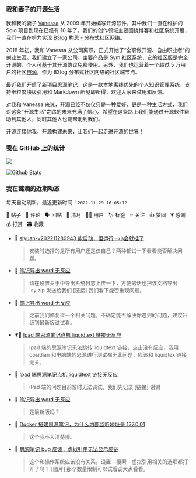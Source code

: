 ### 我和妻子的开源生活

我和我的妻子 [Vanessa](https://github.com/Vanessa219) 从 2009 年开始编写开源软件，其中我们一直在维护的 Solo 项目到现在已经有 10 年了。我们的创作领域主要围绕博客和社区系统开展，我们一直在努力实现 [B3log 构思 - 分布式社区网络](https://ld246.com/article/1546941897596)。

2018 年初，我和 Vanessa 从公司离职，正式开始了“全职做开源、自由职业者”的创业生涯。我们建立了一家公司，主要产品是 Sym 社区系统，它的[社区版](https://github.com/88250/symphony)是完全开源的，个人可基于其开源协议免费使用。另外，我们也运营着一个超过 5 万用户的社区[链滴](https://ld246.com)，作为 B3log 分布式社区网络的社区端节点。

最近我们开启了新项目[思源笔记](https://github.com/siyuan-note/siyuan)，这是一款本地离线优先的个人知识管理系统，支持细粒度块级引用和 Markdown 所见即所得，欢迎大家来试用和反馈。

对我和 Vanessa 来说，开源已经不仅仅只是一种爱好，更是一种生活方式，我们对这条“开源生活”之路的未来充满了信心。希望在这条路上我们能通过开源软件帮助到其他人，同时其他人也能帮助到我们。

开源连接你我，开源构建未来，让我们一起走进开源的世界！

### 我在 GitHub 上的统计

<a title="Hits" target="_blank" href="https://github.com/88250/88250"><img src="https://hits.b3log.org/88250/88250.svg"></a>

[![Github Stats](https://github-readme-stats.vercel.app/api?username=88250&theme=tokyonight&show_icons=true)](https://github.com/88250)

<!--events start -->

### 我在链滴的近期动态

每天自动刷新，最近更新时间：`2022-11-29 16:05:12`

📝 帖子 &nbsp; 💬 评论 &nbsp; 🗣 回帖 &nbsp; 🌙 清月 &nbsp; 👨‍💻 用户 &nbsp; 🏷️ 标签 &nbsp; ⭐️ 关注 &nbsp; 👍 赞同 &nbsp; 💗 感谢 &nbsp; 💰 打赏 &nbsp; 🗃 收藏

* 💬 [siyuan-v202211280943 能启动，但运行一小会就挂了](https://ld246.com/article/1669642671839/comment/1669708794141#comments)

  > 安装时选择的是所有用户还是仅自己？两种都试一下看看能否解决问题。
* 💬 [笔记导出 word 无反应](https://ld246.com/article/1669707747514/comment/1669708744779#comments)

  > 请在设置关于中导出系统日志上传一下，方便的话也把该文档导出 .sy.zip 发送给我们 [链接] 我们看下能否重现问题。
* 💬 [笔记导出 word 无反应](https://ld246.com/article/1669707747514/comment/1669708645165#comments)

  > 之前我们修复过一个相关问题，不确定能否解决你遇到的问题，建议升级到最新版试试看。
* 💗📝 [Ipad 端思源笔记点机 liquidtext 链接无反应](https://ld246.com/article/1669707804687)

  > Ipad 端的思源笔记无法跳转 liquidtext 链接，点击没有反应，我用 obsidian 和电脑端的思源进行测试都无此问题，应该和 liquidtex 链接无关。
* 💬 [Ipad 端思源笔记点机 liquidtext 链接无反应](https://ld246.com/article/1669707804687/comment/1669708288928#comments)

  > iPad 端的问题目前暂时无法调试，我们先记录 [链接] 谢谢
* 💬 [笔记导出 word 无反应](https://ld246.com/article/1669707747514/comment/1669707892508#comments)

  > 是最新版吗？
* 💬 [Docker 搭建思源笔记，为什么内部监听地址是 127.0.01](https://ld246.com/article/1669692693236/comment/1669707837476#comments)

  > 这个我不大清楚哦。
* 💬 [思源笔记 bug 反馈：虚拟引用无法显示反链](https://ld246.com/article/1669693911733/comment/1669707762052#comments)

  > 这个和操作系统应该没有关系。设置 - 搜索 - 虚拟引用相关的选项都打开了吗？ [图片] 那个数量限制可以试着调大点看看。


<!--events end -->

